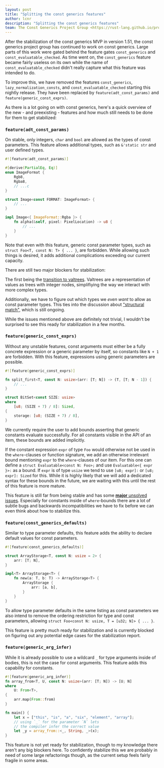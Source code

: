 ```yaml
---
layout: post
title: "Splitting the const generics features"
author: lcnr
description: "Splitting the const generics features"
team: The Const Generics Project Group <https://rust-lang.github.io/project-const-generics/>
---
```


After the stabilization of the const generics MVP in version 1.51, the const generics project group has continued to
work on const generics. Large parts of this work were gated behind the feature gates `const_generics` and `const_evaluatable_checked`. As time went on, the
`const_generics` feature became fairly useless on its own while the name of
`const_evaluatable_checked` didn't really capture what this feature was intended to do.

To improve this, we have removed the features `const_generics`, `lazy_normalization_consts`, and `const_evaluatable_checked` starting this nightly release. They have been replaced by `feature(adt_const_params)` and `feature(generic_const_exprs)`.

As there is a lot going on with const generics, here's a quick overview of the new - and preexisting - features and how much still needs to be done for them to get stabilized:

### `feature(adt_const_params)`

On stable, only integers, `char` and `bool` are allowed as the types of const parameters. This feature allows additional types, such as `&'static str` and user defined types.
```rust
#![feature(adt_const_params)]

#[derive(PartialEq, Eq)]
enum ImageFormat {
    Rgb8,
    Rgba8,
    // ...c
}

struct Image<const FORMAT: ImageFormat> {
    // ...
}

impl Image<{ ImageFormat::Rgba }> {
    fn alpha(&self, pixel: PixelLocation) -> u8 {
        // ...
    }
}
```
Note that even with this feature, generic const parameter types, such as `struct Foo<T, const N: T> { ... }`, are forbidden.
While allowing such things is desired, it adds additional complications exceeding our current capacity.

There are still two major blockers for stabilization: 

The first being the [transition to valtrees](https://github.com/rust-lang/rust/pull/83234). Valtrees are a representation of values as trees with integer nodes, simplifiying the way we interact with more complex types.

Additionally, we have to figure out which types we *even want* to allow as const parameter types. This ties into the discussion
about ["structural match"](https://github.com/rust-lang/rust/issues/74446), which is still ongoing.

While the issues mentioned above are definitely not trivial, I wouldn't be surprised to see this ready for stabilization in a few months.

### `feature(generic_const_exprs)`

Without any unstable features, const arguments must either be a fully concrete expression or a generic parameter by itself, so constants like `N + 1` are forbidden. With this feature, expressions using generic parameters are possible. 

```rust
#![feature(generic_const_exprs)]

fn split_first<T, const N: usize>(arr: [T; N]) -> (T, [T; N - 1]) {
    // ...
}

struct BitSet<const SIZE: usize>
where
    [u8; (SIZE + 7) / 8]: Sized,
{
    storage: [u8; (SIZE + 7) / 8],
}
```

We currently require the user to add bounds asserting that generic constants evaluate successfully. For all constants visible in the API of an item, these bounds are added implicitly. 

If the constant expression `expr` of type `Foo` would otherwise not be used in the `where`-clauses or function signature, we add an otherwise irrelevant bound mentioning `expr` to the `where`-clauses of our item. For this one can define a `struct Evaluatable<const N: Foo>;` and use `Evaluatable<{ expr }>:` as a bound. If `expr` is of type `usize` we tend to use `[u8; expr]:`
or `[u8; expr]: Sized` for this. While it is highly likely that we will add a dedicated syntax for these bounds in the future, we are waiting with this until the rest of this feature is more mature.

This feature is still far from being stable and has some [**major** unsolved issues](https://github.com/rust-lang/project-const-generics/blob/master/design-docs/anon-const-substs.md). Especially for constants inside of `where`-bounds there are a lot of subtle bugs and backwards incompatibilities we have to fix before we can even think about how to stabilize this.

### `feature(const_generics_defaults)`

Similar to type parameter defaults, this feature adds the ability to declare default values for const parameters.

```rust
#![feature(const_generics_defaults)]

struct ArrayStorage<T, const N: usize = 2> {
    arr: [T; N],
}

impl<T> ArrayStorage<T> {
    fn new(a: T, b: T) -> ArrayStorage<T> {
        ArrayStorage {
            arr: [a, b],
        }
    }
}
```
To allow type parameter defaults in the same listing as const parameters we also intend to remove the ordering restriction for
type and const parameters, allowing `struct Foo<const N: usize, T = [u32; N]> { ... }`.

This feature is pretty much ready for stabilization and is currently blocked on figuring out any potential edge cases for the
stabilization report.

### `feature(generic_arg_infer)`

While it is already possible to use a wildcard `_` for type arguments inside of bodies, this is not the case for const arguments.
This feature adds this capability for constants.

```rust
#![feature(generic_arg_infer)]
fn array_from<T, U, const N: usize>(arr: [T; N]) -> [U; N]
where
    U: From<T>,
{
    arr.map(From::from)
}

fn main() {
    let x = ["this", "is", "a", "six", "element", "array"];
    // using `_` for the parameter `N` lets
    // the compiler infer the correct value
    let _y = array_from::<_, String, _>(x);
}
```

This feature is not yet ready for stabilization, though to my knowledge there aren't any big blockers here.
To confidently stabilize this we are probably in need of some large refactorings though, as the current setup
feels fairly fragile in some areas.

